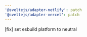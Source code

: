 ```yaml
---
'@sveltejs/adapter-netlify': patch
'@sveltejs/adapter-vercel': patch
---
```


[fix] set esbuild platform to neutral
